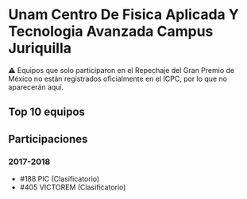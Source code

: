 # Unam Centro De Fisica Aplicada Y Tecnologia Avanzada Campus Juriquilla

:warning: Equipos que solo participaron en el Repechaje del Gran Premio de México no están registrados oficialmente en el ICPC, por lo que no aparecerán aquí.

## Top 10 equipos


## Participaciones

### 2017-2018

- #188 PIC (Clasificatorio)
- #405 VICTOREM (Clasificatorio)



